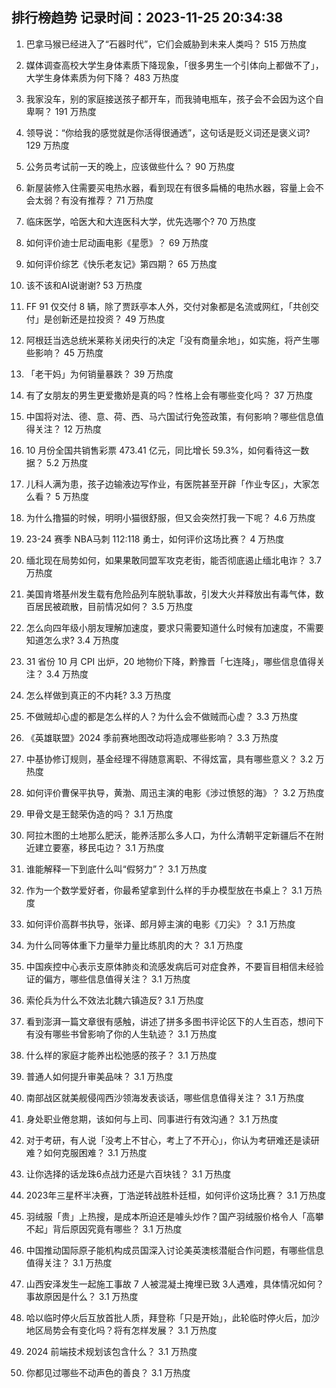
## 排行榜趋势 记录时间：2023-11-25 20:34:38
  
  1. 巴拿马猴已经进入了“石器时代”，它们会威胁到未来人类吗？ 515 万热度
    
  2. 媒体调查高校大学生身体素质下降现象，「很多男生一个引体向上都做不了」，大学生身体素质为何下降？ 483 万热度
    
  3. 我家没车，别的家庭接送孩子都开车，而我骑电瓶车，孩子会不会因为这个自卑啊？ 191 万热度
    
  4. 领导说：“你给我的感觉就是你活得很通透”，这句话是贬义词还是褒义词? 129 万热度
    
  5. 公务员考试前一天的晚上，应该做些什么？ 90 万热度
    
  6. 新屋装修入住需要买电热水器，看到现在有很多扁桶的电热水器，容量上会不会太弱？有没有推荐？ 71 万热度
    
  7. 临床医学，哈医大和大连医科大学，优先选哪个? 70 万热度
    
  8. 如何评价迪士尼动画电影《星愿》？ 69 万热度
    
  9. 如何评价综艺《快乐老友记》第四期？ 65 万热度
    
  10. 该不该和AI说谢谢? 53 万热度
    
  11. FF 91 仅交付 8 辆，除了贾跃亭本人外，交付对象都是名流或网红，「共创交付」是创新还是拉投资？ 49 万热度
    
  12. 阿根廷当选总统米莱称关闭央行的决定「没有商量余地」，如实施，将产生哪些影响？ 45 万热度
    
  13. 「老干妈」为何销量暴跌？ 39 万热度
    
  14. 有了女朋友的男生更爱撒娇是真的吗？性格上会有哪些变化吗？ 37 万热度
    
  15. 中国将对法、德、意、荷、西、马六国试行免签政策，有何影响？哪些信息值得关注？ 12 万热度
    
  16. 10 月份全国共销售彩票 473.41 亿元，同比增长 59.3%，如何看待这一数据？ 5.2 万热度
    
  17. 儿科人满为患，孩子边输液边写作业，有医院甚至开辟「作业专区」，大家怎么看？ 5 万热度
    
  18. 为什么撸猫的时候，明明小猫很舒服，但又会突然打我一下呢？ 4.6 万热度
    
  19. 23-24 赛季 NBA马刺 112:118 勇士，如何评价这场比赛？ 4 万热度
    
  20. 缅北现在局势如何，如果果敢同盟军攻克老街，能否彻底遏止缅北电诈？ 3.7 万热度
    
  21. 美国肯塔基州发生载有危险品列车脱轨事故，引发大火并释放出有毒气体，数百居民被疏散，目前情况如何？ 3.5 万热度
    
  22. 怎么向四年级小朋友理解加速度，要求只需要知道什么时候有加速度，不需要知道怎么求? 3.4 万热度
    
  23. 31 省份 10 月 CPI 出炉，20 地物价下降，黔豫晋「七连降」，哪些信息值得关注？ 3.4 万热度
    
  24. 怎么样做到真正的不内耗? 3.3 万热度
    
  25. 不做贼却心虚的都是怎么样的人？为什么会不做贼而心虚？ 3.3 万热度
    
  26. 《英雄联盟》2024 季前赛地图改动将造成哪些影响？ 3.3 万热度
    
  27. 中基协修订规则，基金经理不得随意离职、不得炫富，具有哪些意义？ 3.2 万热度
    
  28. 如何评价曹保平执导，黄渤、周迅主演的电影《涉过愤怒的海》？ 3.2 万热度
    
  29. 甲骨文是王懿荣伪造的吗？ 3.1 万热度
    
  30. 阿拉木图的土地那么肥沃，能养活那么多人口，为什么清朝平定新疆后不在附近建立要塞，移民屯边？ 3.1 万热度
    
  31. 谁能解释一下到底什么叫“假努力”？ 3.1 万热度
    
  32. 作为一个数学爱好者，你最希望拿到什么样的手办模型放在书桌上？ 3.1 万热度
    
  33. 如何评价高群书执导，张译、郎月婷主演的电影《刀尖》？ 3.1 万热度
    
  34. 为什么同等体重下力量举力量比练肌肉的大？ 3.1 万热度
    
  35. 中国疾控中心表示支原体肺炎和流感发病后可对症食养，不要盲目相信未经验证的偏方，哪些信息值得关注？ 3.1 万热度
    
  36. 索伦兵为什么不效法北魏六镇造反? 3.1 万热度
    
  37. 看到澎湃一篇文章很有感触，讲述了拼多多图书评论区下的人生百态，想问下有没有哪些书曾影响了你的人生轨迹？ 3.1 万热度
    
  38. 什么样的家庭才能养出松弛感的孩子？ 3.1 万热度
    
  39. 普通人如何提升审美品味？ 3.1 万热度
    
  40. 南部战区就美舰侵闯西沙领海发表谈话，哪些信息值得关注？ 3.1 万热度
    
  41. 身处职业倦怠期，该如何与上司、同事进行有效沟通？ 3.1 万热度
    
  42. 对于考研，有人说「没考上不甘心，考上了不开心」，你认为考研难还是读研难？如何克服困难？ 3.1 万热度
    
  43. 让你选择的话龙珠6点战力还是六百块钱？ 3.1 万热度
    
  44. 2023年三星杯半决赛，丁浩逆转战胜朴廷桓，如何评价这场比赛？ 3.1 万热度
    
  45. 羽绒服「贵」上热搜，是成本所迫还是噱头炒作？国产羽绒服价格令人「高攀不起」背后原因究竟有哪些？ 3.1 万热度
    
  46. 中国推动国际原子能机构成员国深入讨论美英澳核潜艇合作问题，有哪些信息值得关注？ 3.1 万热度
    
  47. 山西安泽发生一起施工事故 7 人被混凝土掩埋已致 3人遇难，具体情况如何？事故原因是什么？ 3.1 万热度
    
  48. 哈以临时停火后互放首批人质，拜登称「只是开始」，此轮临时停火后，加沙地区局势会有变化吗？将有怎样发展？ 3.1 万热度
    
  49. 2024 前端技术规划该包含什么？ 3.1 万热度
    
  50. 你都见过哪些不动声色的善良？ 3.1 万热度
    